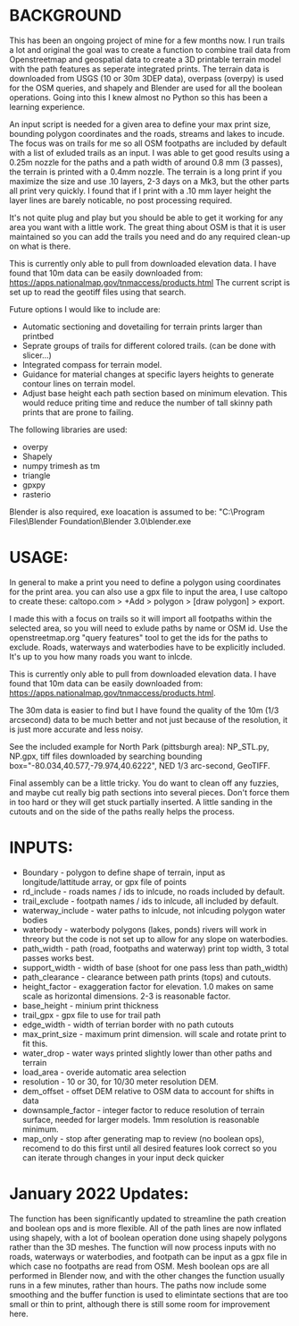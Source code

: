 # BACKGROUND
This has been an ongoing project of mine for a few months now.  I run trails a lot and original the goal was to create a function to combine trail data from Openstreetmap and geospatial data to create a 3D printable terrain model with the path features as seperate integrated prints. The terrain data is downloaded from USGS (10 or 30m 3DEP data), overpass (overpy) is used for the OSM queries, and shapely and Blender are used for all the boolean operations.  Going into this I knew almost no Python so this has been a learning experience.

An input script is needed for a given area to define your max print size, bounding polygon coordinates and the roads, streams and lakes to incude.  The focus was on trails for me so all OSM footpaths are included by default with a list of exluded trails as an input.  I was able to get good results using a 0.25m nozzle for the paths and a path width of around 0.8 mm (3 passes), the terrain is printed with a 0.4mm nozzle.  The terrain is a long print if you maximize the size and use .10 layers, 2-3 days on a Mk3, but the other parts all print very quickly.  I found that if I print with a .10 mm layer height the layer lines are barely noticable, no post processing required.

It's not quite plug and play but you should be able to get it working for any area you want with a little work.  The great thing about OSM is that it is user maintained so you can add the trails you need and do any required clean-up on what is there.

This is currently only able to pull from downloaded elevation data.  I have found that 10m data can be easily downloaded from:
https://apps.nationalmap.gov/tnmaccess/products.html 
The current script is set up to read the geotiff files using that search.

Future options I would like to include are:
* Automatic sectioning and dovetailing for terrain prints larger than printbed
* Seprate groups of trails for different colored trails. (can be done with slicer...)
* Integrated compass for terrain model.
* Guidance for material changes at specific layers heights to generate contour lines on terrain model.
* Adjust base height each path section based on minimum elevation.  This would reduce priting time and reduce the number of tall skinny path prints that are prone to failing.

The following libraries are used:
* overpy
* Shapely
* numpy trimesh as tm
* triangle
* gpxpy
* rasterio

Blender is also required, exe loacation is assumed to be: "C:\Program Files\Blender Foundation\Blender 3.0\blender.exe


# USAGE:

In general to make a print you need to define a polygon using coordinates for the print area. you can also use a gpx file to input the area, I use caltopo to create these: caltopo.com > +Add > polygon > [draw polygon] > export.

I made this with a focus on trails so it will import all footpaths within the selected area, so you will need to exlude paths by name or OSM id.  Use the openstreetmap.org "query features" tool to get the ids for the paths to exclude.  Roads, waterways and waterbodies have to be explicitly included.  It's up to you how many roads you want to inlcde.

This is currently only able to pull from downloaded elevation data.  I have found that 10m data can be easily downloaded from: https://apps.nationalmap.gov/tnmaccess/products.html.

The 30m data is easier to find but I have found the quality of the 10m (1/3 arcsecond) data to be much better and not just because of the resolution, it is just more accurate and less noisy.

See the included example for North Park (pittsburgh area): NP_STL.py, NP.gpx, tiff files downloaded by searching bounding box="-80.034,40.577,-79.974,40.6222", NED 1/3 arc-second, GeoTIFF.

Final assembly can be a little tricky. You do want to clean off any fuzzies, and maybe cut really big path sections into several pieces.  Don't force them in too hard or they will get stuck partially inserted. A little sanding in the cutouts and on the side of the paths really helps the process.



# INPUTS:

* Boundary - polygon to define shape of terrain, input as longitude/lattitude array, or gpx file of points
* rd_include - roads names / ids to inlcude, no roads included by default.
* trail_exclude - footpath names / ids to inlcude, all included by default.
* waterway_include - water paths to inlcude, not inlcuding polygon water bodies
* waterbody - waterbody polygons (lakes, ponds) rivers will work in threory but the code is not set up to allow for any slope on waterbodies.
* path_width - path (road, footpaths and waterway) print top width, 3 total passes works best.
* support_width - width of base (shoot for one pass less than path_width)
* path_clearance - clearance between path prints (tops) and cutouts.
* height_factor - exaggeration factor for elevation. 1.0 makes on same scale as horizontal dimensions. 2-3 is reasonable factor.
* base_height - minium print thickness
* trail_gpx - gpx file to use for trail path
* edge_width - width of terrian border with no path cutouts
* max_print_size - maximum print dimension.  will scale and rotate print to fit this.
* water_drop - water ways printed slightly lower than other paths and terrain
* load_area - overide automatic area selection
* resolution - 10 or 30, for 10/30 meter resolution DEM.
* dem_offset - offset DEM relative to OSM data to account for shifts in data
* downsample_factor - integer factor to reduce resolution of terrain surface, needed for larger models.  1mm resolution is reasonable minimum.
* map_only - stop after generating map to review (no boolean ops), recomend to do this first until all desired features look correct so you can iterate through changes in your input deck quicker


# January 2022 Updates:
The function has been significantly updated to streamline the path creation and boolean ops and is more flexible.  All of the path lines are now inflated using shapely, with a lot of boolean operation done using shapely polygons rather than the 3D meshes.  The function will now process inputs with no roads, waterways or waterbodies, and footpath can be input as a gpx file in which case no footpaths are read from OSM.  Mesh boolean ops are all performed in Blender now, and with the other changes the function usually runs in a few minutes, rather than hours.  The paths now include some smoothing and the buffer function is used to elimintate sections that are too small or thin to print, although there is still some room for improvement here.
